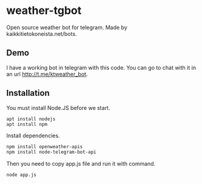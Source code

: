 # weather-tgbot
Open source weather bot for telegram. Made by kaikkitietokoneista.net/bots.

## Demo

I have a working bot in telegram with this code. You can go to chat with it in an url http://t.me/ktweather_bot.

## Installation

You must install Node.JS before we start.


```shell
apt install nodejs 
apt install npm

```

Install dependencies.


```sh
npm install openweather-apis
npm install node-telegram-bot-api

```

Then you need to copy app.js file and run it with command.

```bash
node app.js

```
